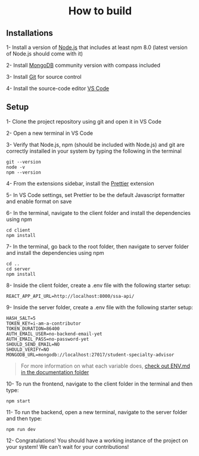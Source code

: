 <h1 align="center">How to build</h1>
<h2>Installations</h2>



1- Install a version of [Node.js](https://nodejs.org/en/download/) that includes at least npm 8.0 (latest version of Node.js should come with it)

2- Install [MongoDB](https://www.mongodb.com/try/download/community) community version with compass included

3- Install [Git](https://git-scm.com/downloads) for source control

4- Install the source-code editor [VS Code](https://code.visualstudio.com/download)

<h2>Setup</h2>

1- Clone the project repository using git and open it in VS Code

2- Open a new terminal in VS Code

3- Verify that Node.js, npm (should be included with Node.js) and git are correctly installed in your system by typing the following in the terminal
```
git --version  
node -v  
npm --version  
```

4- From the extensions sidebar, install the [Prettier](https://marketplace.visualstudio.com/items?itemName=esbenp.prettier-vscode) extension

5- In VS Code settings, set Prettier to be the default Javascript formatter and enable format on save

6- In the terminal, navigate to the client folder and install the dependencies using npm
```
cd client  
npm install  
```

7- In the terminal, go back to the root folder, then navigate to server folder and install the dependencies using npm
```
cd ..  
cd server  
npm install  
```

8- Inside the client folder, create a .env file with the following starter setup:
```
REACT_APP_API_URL=http://localhost:8000/ssa-api/
```

9- Inside the server folder, create a .env file with the following starter setup:
```
HASH_SALT=5
TOKEN_KEY=i-am-a-contributor
TOKEN_DURATION=86400  
AUTH_EMAIL_USER=no-backend-email-yet 
AUTH_EMAIL_PASS=no-password-yet
SHOULD_SEND_EMAIL=NO
SHOULD_VERIFY=NO
MONGODB_URL=mongodb://localhost:27017/student-specialty-advisor
```
> For more information on what each variable does, [check out ENV.md in the documentation folder]()

10- To run the frontend, navigate to the client folder in the terminal and then type:
```
npm start
```
11- To run the backend, open a new terminal, navigate to the server folder and then type:
```
npm run dev
```
12- Congratulations! You should have a working instance of the project on your system! We can't wait for your contributions!

